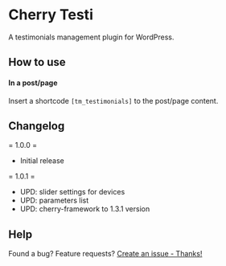 # Cherry Testi
A testimonials management plugin for WordPress.

## How to use

#### In a post/page
Insert a shortcode `[tm_testimonials]` to the post/page content.

## Changelog

= 1.0.0 =
* Initial release

= 1.0.1 =
* UPD: slider settings for devices
* UPD: parameters list
* UPD: cherry-framework to 1.3.1 version

## Help
Found a bug? Feature requests? [Create an issue - Thanks!](https://github.com/CherryFramework/cherry-testi/issues/new)
